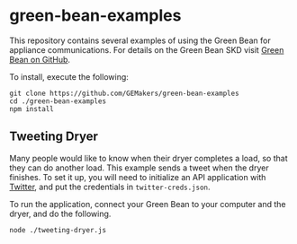 green-bean-examples
============

This repository contains several examples of using the Green Bean for appliance communications.  For details on the Green Bean SKD visit [Green Bean on GitHub](https://github.com/GEMakers/green-bean).  

To install, execute the following:
``````
git clone https://github.com/GEMakers/green-bean-examples
cd ./green-bean-examples
npm install
``````

## Tweeting Dryer
Many people would like to know when their dryer completes a load, so that they can do another load.  This example sends a tweet when the dryer finishes.  To set it up, you will need to initialize an API application with [Twitter](http://twitter.com), and put the credentials in `twitter-creds.json`.  

To run the application, connect your Green Bean to your computer and the dryer, and do the following.  
``````
node ./tweeting-dryer.js
``````
